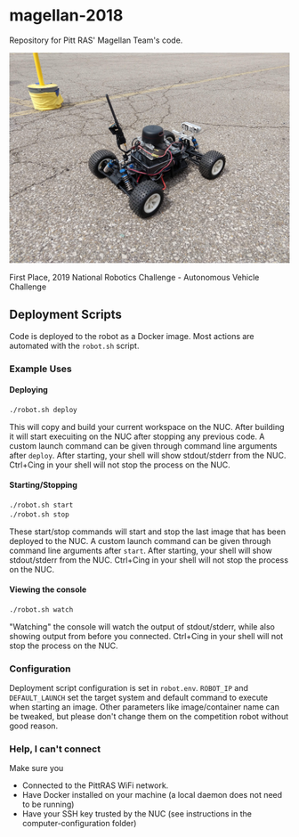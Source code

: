 # magellan-2018
Repository for Pitt RAS' Magellan Team's code.

![Magellan](https://github.com/Pitt-RAS/magellan-2018/blob/master/resources/magellan.jpg)

First Place, 2019 National Robotics Challenge - Autonomous Vehicle Challenge

## Deployment Scripts

Code is deployed to the robot as a Docker image. Most actions are automated with the `robot.sh` script.

### Example Uses

#### Deploying
```bash
./robot.sh deploy
```

This will copy and build your current workspace on the NUC. After building it will start execuiting on the NUC after stopping any previous code. A custom launch command can be given through command line arguments after `deploy`. After starting, your shell will show stdout/stderr from the NUC. Ctrl+Cing in your shell will not stop the process on the NUC.

#### Starting/Stopping
```bash
./robot.sh start
./robot.sh stop
```

These start/stop commands will start and stop the last image that has been deployed to the NUC. A custom launch command can be given through command line arguments after `start`. After starting, your shell will show stdout/stderr from the NUC. Ctrl+Cing in your shell will not stop the process on the NUC.

#### Viewing the console
```bash
./robot.sh watch
```

"Watching" the console will watch the output of stdout/stderr, while also showing output from before you connected. Ctrl+Cing in your shell will not stop the process on the NUC.

### Configuration
Deployment script configuration is set in `robot.env`. `ROBOT_IP` and `DEFAULT_LAUNCH` set the target system and default command to execute when starting an image. Other parameters like image/container name can be tweaked, but please don't change them on the competition robot without good reason.

### Help, I can't connect

Make sure you

- Connected to the PittRAS WiFi network.
- Have Docker installed on your machine (a local daemon does not need to be running)
- Have your SSH key trusted by the NUC (see instructions in the computer-configuration folder)
